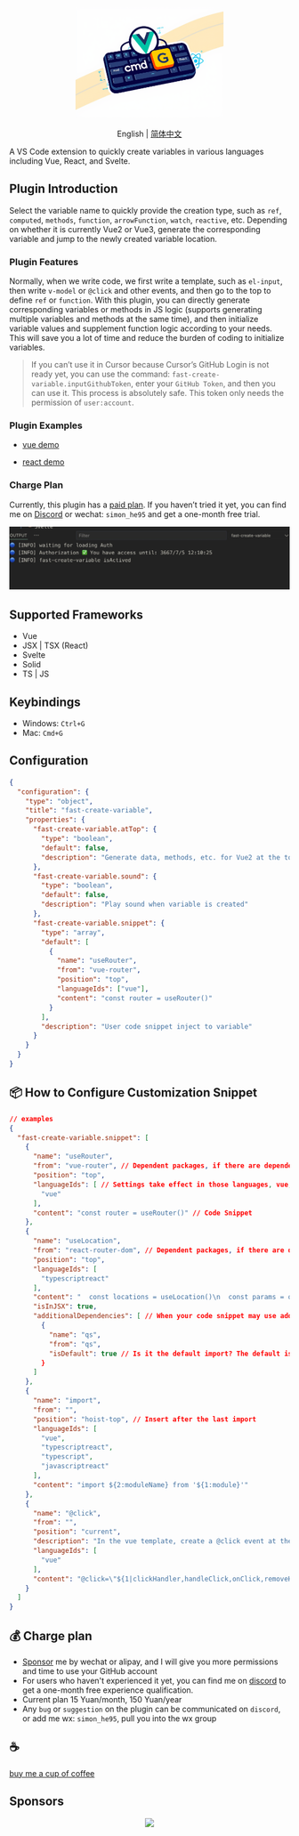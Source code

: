 <p align="center">
<img height="200" src="./assets/kv.png" alt="fast-create-variable">
</p>
<p align="center"> English | <a href="./README_zh.md">简体中文</a></p>

A VS Code extension to quickly create variables in various languages including Vue, React, and Svelte.

## Plugin Introduction

Select the variable name to quickly provide the creation type, such as `ref`, `computed`, `methods`, `function`, `arrowFunction`, `watch`, `reactive`, etc. Depending on whether it is currently Vue2 or Vue3, generate the corresponding variable and jump to the newly created variable location.

### Plugin Features

Normally, when we write code, we first write a template, such as `el-input`, then write `v-model` or `@click` and other events, and then go to the top to define `ref` or `function`. With this plugin, you can directly generate corresponding variables or methods in JS logic (supports generating multiple variables and methods at the same time), and then initialize variable values and supplement function logic according to your needs. This will save you a lot of time and reduce the burden of coding to initialize variables.

> If you can’t use it in Cursor because Cursor’s GitHub Login is not ready yet, you can use the command: `fast-create-variable.inputGithubToken`, enter your `GitHub Token`, and then you can use it. This process is absolutely safe. This token only needs the permission of `user:account`.

### Plugin Examples

- [vue demo](./assets/vue.gif)

- [react demo](./assets/jsx.gif)

### Charge Plan

Currently, this plugin has a [paid plan](#-charge-plan). If you haven’t tried it yet, you can find me on [Discord](https://discord.com/invite/ZnjxzMKWNW) or wechat: `simon_he95` and get a one-month free trial.

![auth](./assets/auth.png)

## Supported Frameworks

- Vue
- JSX | TSX (React)
- Svelte
- Solid
- TS | JS

## Keybindings

- Windows: `Ctrl+G`
- Mac: `Cmd+G`

## Configuration

```json
{
  "configuration": {
    "type": "object",
    "title": "fast-create-variable",
    "properties": {
      "fast-create-variable.atTop": {
        "type": "boolean",
        "default": false,
        "description": "Generate data, methods, etc. for Vue2 at the top or at the bottom"
      },
      "fast-create-variable.sound": {
        "type": "boolean",
        "default": false,
        "description": "Play sound when variable is created"
      },
      "fast-create-variable.snippet": {
        "type": "array",
        "default": [
          {
            "name": "useRouter",
            "from": "vue-router",
            "position": "top",
            "languageIds": ["vue"],
            "content": "const router = useRouter()"
          }
        ],
        "description": "User code snippet inject to variable"
      }
    }
  }
}
```

## 📦 How to Configure Customization Snippet
```json
// examples
{
  "fast-create-variable.snippet": [
    {
      "name": "useRouter",
      "from": "vue-router", // Dependent packages, if there are dependent packages, it will automatically determine whether to import them in the header
      "position": "top",
      "languageIds": [ // Settings take effect in those languages, vue, typescriptreact, typescript, javascriptreact, vue-vine
        "vue"
      ],
      "content": "const router = useRouter()" // Code Snippet
    },
    {
      "name": "useLocation",
      "from": "react-router-dom", // Dependent packages, if there are dependent packages, it will automatically determine whether to import them in the header
      "position": "top",
      "languageIds": [
        "typescriptreact"
      ],
      "content": "  const locations = useLocation()\n  const params = qs.parse(locations.search, { ignoreQueryPrefix: true })",
      "isInJSX": true,
      "additionalDependencies": [ // When your code snippet may use additional dependencies, you can configure them here
        {
          "name": "qs",
          "from": "qs",
          "isDefault": true // Is it the default import? The default is false. If it is false, { qs } will be imported.
        }
      ]
    },
    {
      "name": "import",
      "from": "",
      "position": "hoist-top", // Insert after the last import
      "languageIds": [
        "vue",
        "typescriptreact",
        "typescript",
        "javascriptreact"
      ],
      "content": "import ${2:moduleName} from '${1:module}'"
    },
    {
      "name": "@click",
      "from": "",
      "position": "current",
      "description": "In the vue template, create a @click event at the current location",
      "languageIds": [
        "vue"
      ],
      "content": "@click=\"${1|clickHandler,handleClick,onClick,removeHandler,onRemove,closeHandler,onClose,openHandler,onOpen,submitHandler,onSubmit,onLogin,onLogout,toggleHandler,onToggle,showHandler,onShow,hideHandler,onHide|}$2\""
    }
  ]
}
```

## 💰 Charge plan

- [Sponsor](https://github.com/Simon-He95/sponsor) me by wechat or alipay, and I will give you more permissions and time to use your GitHub account
- For users who haven't experienced it yet, you can find me on [discord](https://discord.gg/acz4n2jx2v) to get a one-month free experience qualification.
- Current plan 15 Yuan/month, 150 Yuan/year
- Any `bug` or `suggestion` on the plugin can be communicated on `discord`, or add me wx: `simon_he95`, pull you into the wx group

## :coffee:

[buy me a cup of coffee](https://github.com/Simon-He95/sponsor)

## Sponsors

<p align="center">
  <a href="https://cdn.jsdelivr.net/gh/Simon-He95/sponsor@main/sponsors.svg">
    <img src="https://cdn.jsdelivr.net/gh/Simon-He95/sponsor@main/sponsors.png"/>
  </a>
</p>
